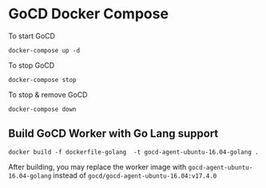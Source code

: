 # GoCD Docker Compose

To start GoCD
```
docker-compose up -d
```

To stop GoCD
```
docker-compose stop
```

To stop & remove GoCD
```
docker-compose down
```

## Build GoCD Worker with Go Lang support

```
docker build -f dockerfile-golang  -t gocd-agent-ubuntu-16.04-golang .
```

After building, you may replace the worker image with `gocd-agent-ubuntu-16.04-golang` instead of `gocd/gocd-agent-ubuntu-16.04:v17.4.0`